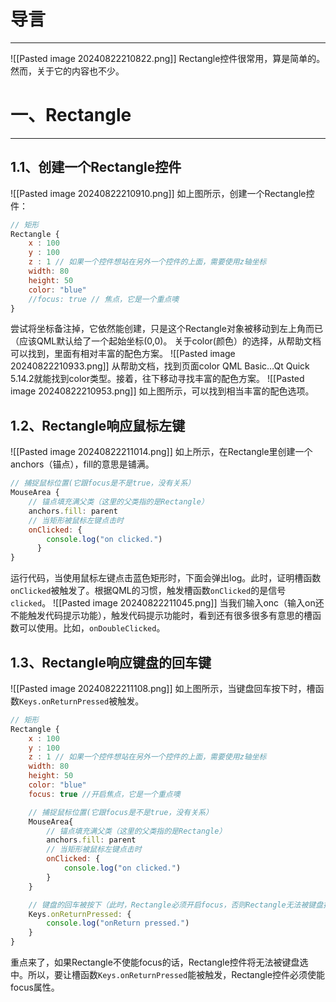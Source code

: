 # 导言
---
![[Pasted image 20240822210822.png]]
Rectangle控件很常用，算是简单的。然而，关于它的内容也不少。
# 一、Rectangle
---
## 1.1、创建一个Rectangle控件
![[Pasted image 20240822210910.png]]
如上图所示，创建一个Rectangle控件：
```jsx
// 矩形
Rectangle {
    x : 100
    y : 100
    z : 1 // 如果一个控件想站在另外一个控件的上面，需要使用z轴坐标
    width: 80
    height: 50
    color: "blue"
    //focus: true // 焦点，它是一个重点噢
}
```

尝试将坐标备注掉，它依然能创建，只是这个Rectangle对象被移动到左上角而已（应该QML默认给了一个起始坐标(0,0)。
关于color(颜色）的选择，从帮助文档可以找到，里面有相对丰富的配色方案。
![[Pasted image 20240822210933.png]]
从帮助文档，找到页面color QML Basic…Qt Quick 5.14.2就能找到color类型。接着，往下移动寻找丰富的配色方案。
![[Pasted image 20240822210953.png]]
如上图所示，可以找到相当丰富的配色选项。
## 1.2、Rectangle响应鼠标左键
![[Pasted image 20240822211014.png]]
如上所示，在Rectangle里创建一个anchors（锚点），fill的意思是铺满。
```jsx
// 捕捉鼠标位置(它跟focus是不是true，没有关系）
MouseArea {
    // 锚点填充满父类（这里的父类指的是Rectangle）
    anchors.fill: parent
    // 当矩形被鼠标左键点击时
    onClicked: {
        console.log("on clicked.")
	  }
}
```
运行代码，当使用鼠标左键点击蓝色矩形时，下面会弹出log。此时，证明槽函数`onClicked`被触发了。根据QML的习惯，触发槽函数`onClicked`的是信号`clicked`。
![[Pasted image 20240822211045.png]]
当我们输入onc（输入on还不能触发代码提示功能），触发代码提示功能时，看到还有很多很多有意思的槽函数可以使用。比如，`onDoubleClicked`。
## 1.3、Rectangle响应键盘的回车键
![[Pasted image 20240822211108.png]]
如上图所示，当键盘回车按下时，槽函数`Keys.onReturnPressed`被触发。
```jsx
// 矩形
Rectangle {
    x : 100
    y : 100
    z : 1 // 如果一个控件想站在另外一个控件的上面，需要使用z轴坐标
    width: 80
    height: 50
    color: "blue"
    focus: true //开启焦点，它是一个重点噢

    // 捕捉鼠标位置(它跟focus是不是true，没有关系）
    MouseArea{
        // 锚点填充满父类（这里的父类指的是Rectangle）
        anchors.fill: parent
        // 当矩形被鼠标左键点击时
        onClicked: {
            console.log("on clicked.")
        }
    }

    // 键盘的回车被按下（此时，Rectangle必须开启focus，否则Rectangle无法被键盘捕捉到）
    Keys.onReturnPressed: {
        console.log("onReturn pressed.")
    }
}
```
重点来了，如果Rectangle不使能focus的话，Rectangle控件将无法被键盘选中。所以，要让槽函数`Keys.onReturnPressed`能被触发，Rectangle控件必须使能focus属性。